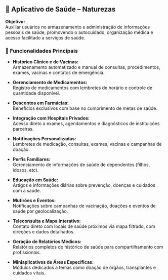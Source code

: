 
## 📱 Aplicativo de Saúde – Naturezas

**Objetivo:**  
Auxiliar usuários no armazenamento e administração de informações pessoais de saúde, promovendo o autocuidado, organização médica e acesso facilitado a serviços de saúde.

### 🔑 Funcionalidades Principais

- **Histórico Clínico e de Vacinas:**  
  Armazenamento automatizado e manual de consultas, procedimentos, exames, vacinas e contatos de emergência.

- **Gerenciamento de Medicamentos:**  
  Registro de medicamentos com lembretes de horário e controle de quantidade disponível.

- **Descontos em Farmácias:**  
  Benefícios exclusivos com base no cumprimento de metas de saúde.

- **Integração com Hospitais Privados:**  
  Acesso direto a exames, agendamentos e diagnósticos de instituições parceiras.

- **Notificações Personalizadas:**  
  Lembretes de medicação, consultas, exames, vacinas e campanhas de doação.

- **Perfis Familiares:**  
  Gerenciamento de informações de saúde de dependentes (filhos, idosos, etc).

- **Educação em Saúde:**  
  Artigos e informações diárias sobre prevenção, doenças e cuidados com a saúde.

- **Mutirões e Eventos:**  
  Notificações sobre campanhas de vacinação, doações e eventos de saúde por geolocalização.

- **Teleconsulta e Mapa Interativo:**  
  Contato direto com locais de saúde próximos via mapa filtrado, com direções e dados detalhados.

- **Geração de Relatórios Médicos:**  
  Relatórios completos do histórico de saúde para compartilhamento com profissionais.

- **Miniaplicativos de Áreas Específicas:**  
  Módulos dedicados a temas como doação de órgãos, transplantes e cuidados vitais.

